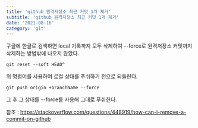```yaml
---
title: 'github 원격저장소 최근 커밋 1개 제거'
subtitle: 'github 원격저장소 최근 커밋 1개 제거'
date: '2021-08-16'
category: 'git'
---
```


구글에 한글로 검색하면 local 기록까지 모두 삭제하여 --force로 원격저장소 커밋까지 삭제하는 방법밖에 나오지 않았다.

```ssh
git reset --soft HEAD^
```

위 명령어를 사용하여 로컬 상태를 푸쉬하기 전으로 되돌린다.

```ssh
git push origin +branchName --force
```

그 후 그 상태를 --force를 사용해 그대로 푸쉬한다.

참조 : https://stackoverflow.com/questions/448919/how-can-i-remove-a-commit-on-github
